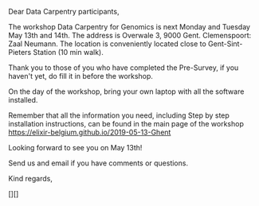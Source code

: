 Dear Data Carpentry participants,

The workshop Data Carpentry for Genomics is next Monday and Tuesday May 13th and 14th.
The address is Overwale 3, 9000 Gent. Clemenspoort: Zaal Neumann. The location is conveniently located close to 
Gent-Sint-Pieters Station (10 min walk). 

Thank you to those of you who have completed the Pre-Survey, if you haven't yet, do fill it in before the workshop.

On the day of the workshop, bring your own laptop with all the software installed. 

Remember that all the information you need, including Step by step installation instructions, can be found in the main page
of the workshop https://elixir-belgium.github.io/2019-05-13-Ghent

Looking forward to see you on May 13th!

Send us and email if you have comments or questions.

Kind regards,

[][]
